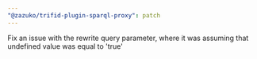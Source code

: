 ```yaml
---
"@zazuko/trifid-plugin-sparql-proxy": patch
---
```


Fix an issue with the rewrite query parameter, where it was assuming that undefined value was equal to 'true'
